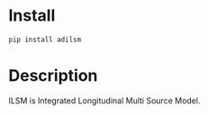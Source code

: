 # Install

```bash
pip install adilsm
```

# Description

ILSM is Integrated Longitudinal Multi Source Model.


